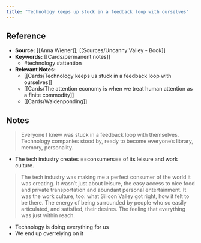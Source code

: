 ```yaml
---
title: "Technology keeps up stuck in a feedback loop with ourselves"
---
```

## Reference
- **Source:** [[Anna Wiener]]; [[Sources/Uncanny Valley - Book]]
- **Keywords:** [[Cards/permanent notes]]
	- #technology  #attention 
- **Relevant Notes:**
	- [[Cards/Technology keeps us stuck in a feedback loop with ourselves]]
	- [[Cards/The attention economy is when we treat human attention as a finite commodity]]
	- [[Cards/Waldenponding]]
## Notes
> Everyone I knew was stuck in a feedback loop with themselves. Technology companies stood by, ready to become everyone’s library, memory, personality.
- The tech industry creates ==consumers== of its leisure and work culture.
> The tech industry was making me a perfect consumer of the world it was creating. It wasn’t just about leisure, the easy access to nice food and private transportation and abundant personal entertainment. It was the work culture, too: what Silicon Valley got right, how it felt to be there. The energy of being surrounded by people who so easily articulated, and satisfied, their desires. The feeling that everything was just within reach.
- Technology is doing everything for us
- We end up overrelying on it
